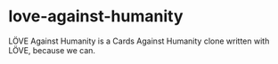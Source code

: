 love-against-humanity
=====================

LÖVE Against Humanity is a Cards Against Humanity clone written with LÖVE, because we can.
